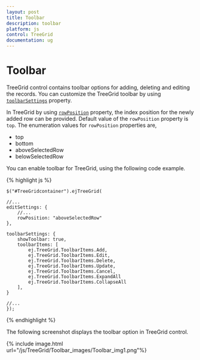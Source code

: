 ```yaml
---
layout: post
title: Toolbar
description: toolbar
platform: js
control: TreeGrid
documentation: ug
---
```


# Toolbar

TreeGrid control contains toolbar options for adding, deleting and editing the records. You can customize the TreeGrid toolbar by using [`toolbarSettings`](/js/api/ejtreegrid#toolbarsettingsspan-classtype-signature-type-objectobjectspan "toolbarSettings") property. 

In TreeGrid by using [`rowPosition`](/js/api/ejtreegrid#editsettingsrowpositionspan-classtype-signature-type-stringstringspan "editSettings.rowPosition") property, the index position for the newly added row can be provided. Default value of the `rowPosition` property is `top`. The enumeration values for `rowPosition` properties are,

* top
* bottom
* aboveSelectedRow
* belowSelectedRow

You can enable toolbar for TreeGrid, using the following code example.

{% highlight js %}

    $("#TreeGridcontainer").ejTreeGrid(

    //...
    editSettings: {
        //...
        rowPosition: "aboveSelectedRow"
    },

    toolbarSettings: {
        showToolbar: true,
        toolbarItems: [
            ej.TreeGrid.ToolbarItems.Add,
            ej.TreeGrid.ToolbarItems.Edit,
            ej.TreeGrid.ToolbarItems.Delete,
            ej.TreeGrid.ToolbarItems.Update,
            ej.TreeGrid.ToolbarItems.Cancel,
            ej.TreeGrid.ToolbarItems.ExpandAll
            ej.TreeGrid.ToolbarItems.CollapseAll
        ],
    }

    //...
    });

{% endhighlight %}

The following screenshot displays the toolbar option in TreeGrid control.

{% include image.html url="/js/TreeGrid/Toolbar_images/Toolbar_img1.png"%}

